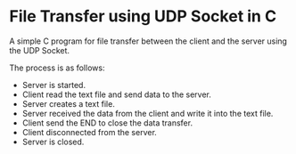 # File Transfer using UDP Socket in C

A simple C program for file transfer between the client and the server using the UDP Socket.

The process is as follows:
- Server is started.
- Client read the text file and send data to the server.
- Server creates a text file.
- Server received the data from the client and write it into the text file.
- Client send the END to close the data transfer.
- Client disconnected from the server.
- Server is closed.

